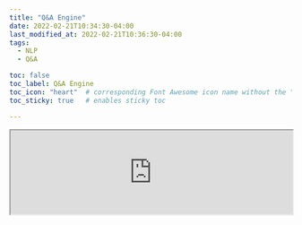 ```yaml
---
title: "Q&A Engine"
date: 2022-02-21T10:34:30-04:00
last_modified_at: 2022-02-21T10:36:30-04:00
tags:
  - NLP
  - Q&A

toc: false
toc_label: Q&A Engine
toc_icon: "heart"  # corresponding Font Awesome icon name without the "fa" prefix
toc_sticky: true   # enables sticky toc

---
```




<script src="https://anvil.works/embed.js" async></script>
<iframe style="width:100%;" data-anvil-embed src="https://RDESE2Q5D4PFBCRI.anvil.app/25AGY3SOP7N5HYDEQ4SXIFWB"></iframe>


